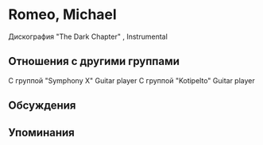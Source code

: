# Romeo, Michael

Дискография
"The Dark Chapter" , Instrumental

## Отношения с другими группами

C группой "Symphony X" Guitar player
C группой "Kotipelto" Guitar player

## Обсуждения


## Упоминания

